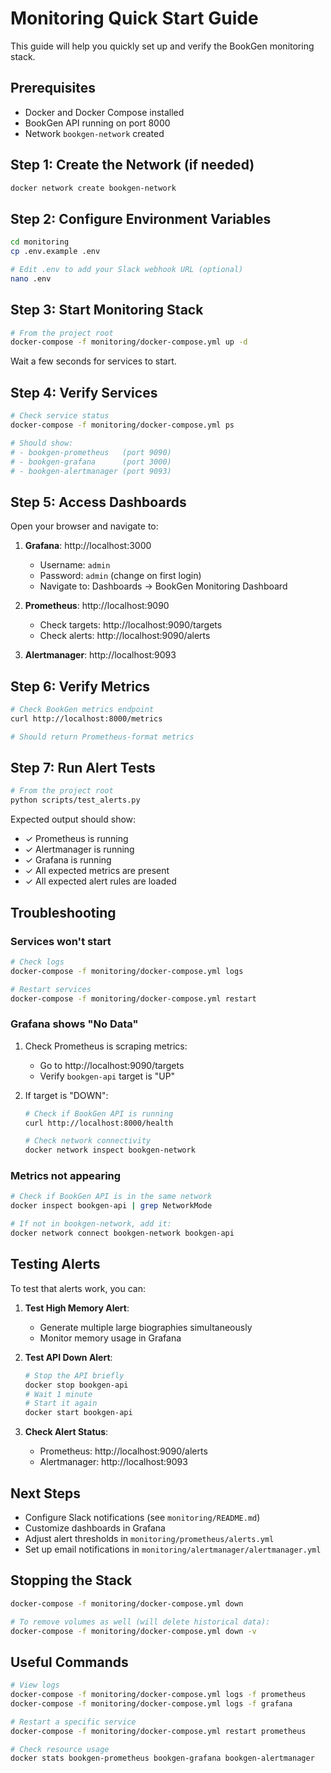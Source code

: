 # Monitoring Quick Start Guide

This guide will help you quickly set up and verify the BookGen monitoring stack.

## Prerequisites

- Docker and Docker Compose installed
- BookGen API running on port 8000
- Network `bookgen-network` created

## Step 1: Create the Network (if needed)

```bash
docker network create bookgen-network
```

## Step 2: Configure Environment Variables

```bash
cd monitoring
cp .env.example .env

# Edit .env to add your Slack webhook URL (optional)
nano .env
```

## Step 3: Start Monitoring Stack

```bash
# From the project root
docker-compose -f monitoring/docker-compose.yml up -d
```

Wait a few seconds for services to start.

## Step 4: Verify Services

```bash
# Check service status
docker-compose -f monitoring/docker-compose.yml ps

# Should show:
# - bookgen-prometheus   (port 9090)
# - bookgen-grafana      (port 3000)
# - bookgen-alertmanager (port 9093)
```

## Step 5: Access Dashboards

Open your browser and navigate to:

1. **Grafana**: http://localhost:3000
   - Username: `admin`
   - Password: `admin` (change on first login)
   - Navigate to: Dashboards → BookGen Monitoring Dashboard

2. **Prometheus**: http://localhost:9090
   - Check targets: http://localhost:9090/targets
   - Check alerts: http://localhost:9090/alerts

3. **Alertmanager**: http://localhost:9093

## Step 6: Verify Metrics

```bash
# Check BookGen metrics endpoint
curl http://localhost:8000/metrics

# Should return Prometheus-format metrics
```

## Step 7: Run Alert Tests

```bash
# From the project root
python scripts/test_alerts.py
```

Expected output should show:
- ✓ Prometheus is running
- ✓ Alertmanager is running
- ✓ Grafana is running
- ✓ All expected metrics are present
- ✓ All expected alert rules are loaded

## Troubleshooting

### Services won't start

```bash
# Check logs
docker-compose -f monitoring/docker-compose.yml logs

# Restart services
docker-compose -f monitoring/docker-compose.yml restart
```

### Grafana shows "No Data"

1. Check Prometheus is scraping metrics:
   - Go to http://localhost:9090/targets
   - Verify `bookgen-api` target is "UP"

2. If target is "DOWN":
   ```bash
   # Check if BookGen API is running
   curl http://localhost:8000/health
   
   # Check network connectivity
   docker network inspect bookgen-network
   ```

### Metrics not appearing

```bash
# Check if BookGen API is in the same network
docker inspect bookgen-api | grep NetworkMode

# If not in bookgen-network, add it:
docker network connect bookgen-network bookgen-api
```

## Testing Alerts

To test that alerts work, you can:

1. **Test High Memory Alert**: 
   - Generate multiple large biographies simultaneously
   - Monitor memory usage in Grafana

2. **Test API Down Alert**:
   ```bash
   # Stop the API briefly
   docker stop bookgen-api
   # Wait 1 minute
   # Start it again
   docker start bookgen-api
   ```

3. **Check Alert Status**:
   - Prometheus: http://localhost:9090/alerts
   - Alertmanager: http://localhost:9093

## Next Steps

- Configure Slack notifications (see `monitoring/README.md`)
- Customize dashboards in Grafana
- Adjust alert thresholds in `monitoring/prometheus/alerts.yml`
- Set up email notifications in `monitoring/alertmanager/alertmanager.yml`

## Stopping the Stack

```bash
docker-compose -f monitoring/docker-compose.yml down

# To remove volumes as well (will delete historical data):
docker-compose -f monitoring/docker-compose.yml down -v
```

## Useful Commands

```bash
# View logs
docker-compose -f monitoring/docker-compose.yml logs -f prometheus
docker-compose -f monitoring/docker-compose.yml logs -f grafana

# Restart a specific service
docker-compose -f monitoring/docker-compose.yml restart prometheus

# Check resource usage
docker stats bookgen-prometheus bookgen-grafana bookgen-alertmanager
```
